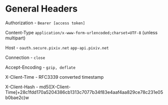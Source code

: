 # General Headers

Authorization - `Bearer [access token]`

Content-Type `application/x-www-form-urlencoded;charset=UTF-8` (unless multipart)

Host - `oauth.secure.pixiv.net` `app-api.pixiv.net`

Connection - `close`    

Accept-Encoding - `gzip, deflate`

X-Client-Time - RFC3339 converted timestamp

X-Client-Hash - md5([X-Client-Time]+28c1fdd170a5204386cb1313c7077b34f83e4aaf4aa829ce78c231e05b0bae2c)w
